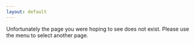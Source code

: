 ```yaml
---
layout: default
---
```


Unfortunately the page you were hoping to see does not exist. Please use the menu to select another page.
